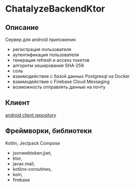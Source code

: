 # ChatalyzeBackendKtor

## Описание 
Сервер для android приложения
- регистрация пользователя
- аутентификация пользователя
- генерация refresh и access токетов
- алгоритм хеширования SHA-256
- соль
- взаимодействие с базой данных Postgresql на Docker
- взаимодействие с Firebase Cloud Messaging
- возможность отправлять данные на почту 

## Клиент 
[android client repository](https://github.com/RomanMarinov/ChatalyzeCompose.git)

## Фреймворки, библиотеки
Kotlin, Jectpack Compose
- jsonwebtoken:jjwt, <br/>
- ktor, <br/>
- javax.mail, <br/>
- kotlinx-coroutines, <br/>
- koin, <br/>
- firebase <br/>
